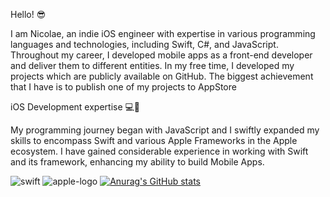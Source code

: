 Hello! 😎

I am Nicolae, an indie iOS engineer with expertise in various programming languages and technologies, including Swift, C#, and JavaScript. Throughout my career, I developed mobile apps as a front-end developer and deliver them to different entities. In my free time, I developed my projects which are publicly available on GitHub. The biggest achievement that I have is to publish one of my projects to AppStore

iOS Development expertise 💻📱

My programming journey began with JavaScript and I swiftly expanded my skills to encompass Swift and various Apple Frameworks in the Apple ecosystem. I have gained considerable experience in working with Swift and its framework, enhancing my ability to build Mobile Apps.

![swift](https://github.com/darienistornicolae/About_Me/assets/41840484/751278c2-e508-4541-a1e2-cb288d5c6dd7) ![apple-logo](https://github.com/darienistornicolae/About_Me/assets/41840484/6ce936e8-adfe-4d0d-8712-e9db44583904)
[![Anurag's GitHub stats](https://github-readme-stats.vercel.app/api?username=darienistornicolae)](https://github.com/anuraghazra/github-readme-stats)
